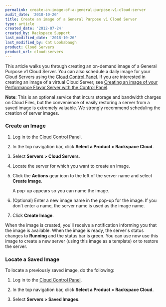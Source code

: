 ```yaml
---
permalink: create-an-image-of-a-general-purpose-v1-cloud-server
audit_date: '2018-10-26'
title: Create an image of a General Purpose v1 Cloud Server
type: article
created_date: '2012-07-24'
created_by: Rackspace Support
last_modified_date: '2018-10-26'
last_modified_by: Cat Lookabaugh
product: Cloud Servers
product_url: cloud-servers
---
```


This article walks you through creating an on-demand image of a General
Purpose v1 Cloud Server. You can also schedule a daily image for your
Cloud Servers using the [Cloud Control Panel](https://login.rackspace.com).
If you are interested in creating an image of a virtual Cloud Server, see
[Creating an image of your Performance Flavor Server with the Control Panel](/support/how-to/create-an-image-of-a-server-and-restore-a-server-from-a-saved-image).

**Note**: This is an optional service that incurs storage and bandwidth
charges on Cloud Files, but the convenience of easily restoring a
server from a saved image is extremely valuable. We strongly recommend
scheduling the creation of server images.

### Create an Image

1.  Log in to the [Cloud Control Panel](https://login.rackspace.com).

2.  In the top navigation bar, click **Select a Product > Rackspace Cloud**.

3.  Select **Servers > Cloud Servers**.

3.  Locate the server for which you want to create an image.

4.  Click the **Actions** gear icon to the left of the server name and
    select **Create Image**.

    A pop-up appears so you can name the image.

5.  (Optional) Enter a new image name in the pop-up for the image. If
    you don't enter a name, the server name is used as the image name.

6.  Click **Create Image**.

When the image is created, you'll receive a notification informing you
that the image is available. When the image is ready, the server's
status changes to **Running** and the status bar is green. You can use now
use this image to create a new server (using this image as a template)
or to restore the server.

### Locate a Saved Image

To locate a previously saved image, do the following:

1.  Log in to the [Cloud Control Panel](https://login.rackspace.com).

2.  In the top navigation bar, click **Select a Product > Rackspace Cloud**.

3.  Select **Servers > Saved Images**.
